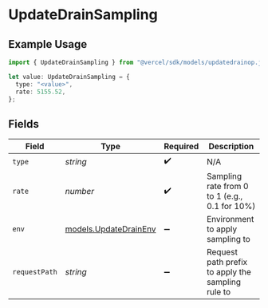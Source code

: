 # UpdateDrainSampling

## Example Usage

```typescript
import { UpdateDrainSampling } from "@vercel/sdk/models/updatedrainop.js";

let value: UpdateDrainSampling = {
  type: "<value>",
  rate: 5155.52,
};
```

## Fields

| Field                                                | Type                                                 | Required                                             | Description                                          |
| ---------------------------------------------------- | ---------------------------------------------------- | ---------------------------------------------------- | ---------------------------------------------------- |
| `type`                                               | *string*                                             | :heavy_check_mark:                                   | N/A                                                  |
| `rate`                                               | *number*                                             | :heavy_check_mark:                                   | Sampling rate from 0 to 1 (e.g., 0.1 for 10%)        |
| `env`                                                | [models.UpdateDrainEnv](../models/updatedrainenv.md) | :heavy_minus_sign:                                   | Environment to apply sampling to                     |
| `requestPath`                                        | *string*                                             | :heavy_minus_sign:                                   | Request path prefix to apply the sampling rule to    |